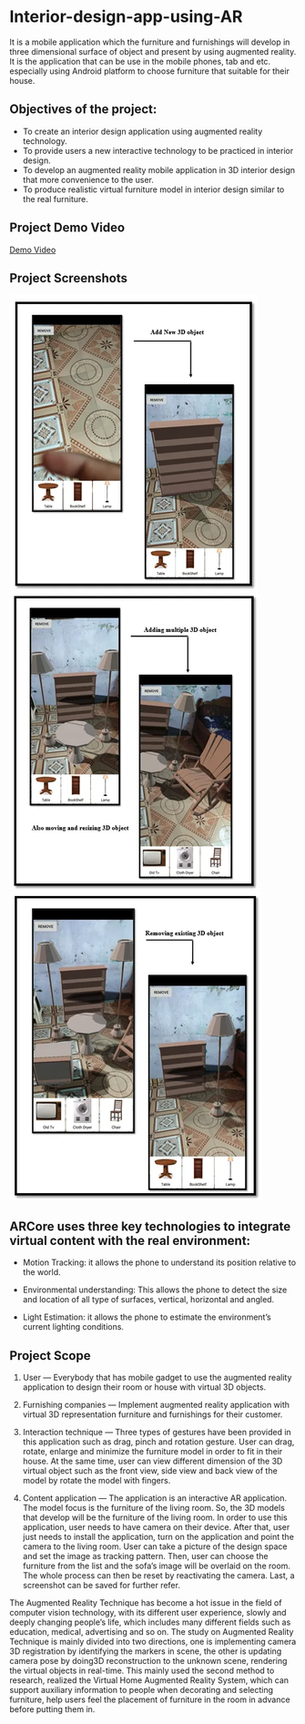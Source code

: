 # Interior-design-app-using-AR
It is a mobile application which the furniture and furnishings will develop in three dimensional surface of object and present by using augmented reality. It is the application that can be use in the mobile phones, tab and etc. especially using Android platform to choose furniture that suitable for their house.

## Objectives of the project:

- To create an interior design application using augmented reality technology.
- To provide users a new interactive technology to be practiced in interior design.
- To develop an augmented reality mobile application in 3D interior design that more convenience to the user.
- To produce realistic virtual furniture model in interior design similar to the real furniture.

## Project Demo Video

[Demo Video](https://drive.google.com/file/d/1bXhQwKHg6HTKeNEQ-UV3w6jq0hhLORXP/view?usp=sharing)

## Project Screenshots

![Screenshot](./ar1.png)
![Screenshot](./ar2.png)
![Screenshot](./ar3.png)

## ARCore uses three key technologies to integrate virtual content with the real environment:

- Motion Tracking: it allows the phone to understand its position relative to the world.

- Environmental understanding: This allows the phone to detect the size and location of all type of surfaces, vertical, horizontal and angled.

- Light Estimation: it allows the phone to estimate the environment’s current lighting conditions.

## Project Scope

1. User — Everybody that has mobile gadget to use the augmented reality application to design their room or house with virtual 3D objects.

2. Furnishing companies — Implement augmented reality application with virtual 3D representation furniture and furnishings for their customer.

3. Interaction technique — Three types of gestures have been provided in this application such as drag, pinch and rotation gesture. User can drag, rotate, enlarge and minimize the furniture model in order to fit in their house. At the same time, user can view different dimension of the 3D virtual object such as the front view, side view and back view of the model by rotate the model with fingers.

4. Content application — The application is an interactive AR application. The model focus is the furniture of the living room. So, the 3D models that develop will be the furniture of the living room. In order to use this application, user needs to have camera on their device. After that, user just needs to install the application, turn on the application and point the camera to the living room. User can take a picture of the design space and set the image as tracking pattern. Then, user can choose the furniture from the list and the sofa’s image will be overlaid on the room. The whole process can then be reset by reactivating the camera. Last, a screenshot can be saved for further refer.

The Augmented Reality Technique has become a hot issue in the field of computer vision technology, with its different user experience, slowly and deeply changing people’s life, which includes many different fields such as education, medical, advertising and so on. The study on Augmented Reality Technique is mainly divided into two directions, one is implementing camera 3D registration by identifying the markers in scene, the other is updating camera pose by doing3D reconstruction to the unknown scene, rendering the virtual objects in real-time. This mainly used the second method to research, realized the Virtual Home Augmented Reality System, which can support auxiliary information to people when decorating and selecting furniture, help users feel the placement of furniture in the room in advance before putting them in.